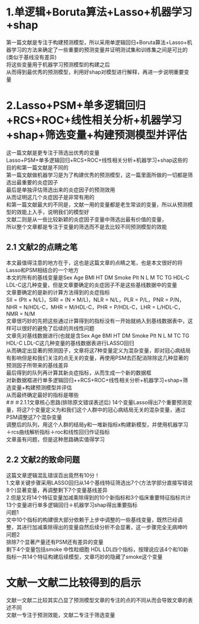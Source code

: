 # 1.单逻辑+Boruta算法+Lasso+机器学习+shap 
第一篇文献是专注于构建预测模型，所以采用单逻辑回归+Boruta算法+Lasso+机器学习的方法来确定了一些重要的预测变量并证明测试集和训练集之间是可比的(类似于基线没有差异)  
将这些变量用于机器学习预测模型的构建之后  
从而得到最优秀的预测模型，利用好shap对模型进行解释，再进一步说明重要变量  
# 2.Lasso+PSM+单多逻辑回归+RCS+ROC+线性相关分析+机器学习+shap+筛选变量+构建预测模型并评估  
这一篇文献是更专注于筛选出优秀的变量  
Lasso+PSM+单多逻辑回归+RCS+ROC+线性相关分析+机器学习+shap这些的目的和第一篇文献是不同的  
第一篇文献做机器学习是为了构建优秀的预测模型，这一篇里面所做的一切都是筛选出最重要的炎症因子  
最后是单独评估筛选出来的炎症因子的预测效用  
从而证明这几个炎症因子是非常有用的  
和第一篇文献最大的不同是，文献一用的变量都是老生常谈的变量，所以从预测模型的效能上入手，说明我们的模型好  
文献二则是从一些比较新颖的炎症因子变量中筛选出最有价值的变量，  
所以整个文章都是专注于变量的筛选而不是去比较不同预测模型的效能  
## 2.1 文献2的点睛之笔  
本文最值得注意的地方在于，这也是这篇文章的点睛之笔，也是本文很好的将Lasso和PSM相结合的一个地方  
本文的所有的基线变量是Sex Age BMI HT DM Smoke Plt N L M TC TG HDL-C LDL-C这几种变量，但是文章要确定的炎症因子不是这些基线数据中的变量  
文章要确定的是新的计算方法得到的炎症指标  
SII = (Plt × N/L)，SIRI = (N × M/L)，NLR = N/L，PLR = P/L，PNR = P/N，NHR = N/HDL-C，MHR = M/HDL-C，PHR = P/HDL-C，LHR = L/HDL-C，NMR = N/M  
文章很巧妙的先把这些通过计算得到的指标没有一开始就纳入到基线数据表中，这样可以很好的避免了后续的共线性问题  
文章先对基线数据进行(也就是含Sex Age BMI HT DM Smoke Plt N L M TC TG HDL-C LDL-C这几种变量的基线数据表进行LASSO回归  
从而确定出显著的预测因子，文章将这7种变量定义为混杂变量，即对冠心病结局有影响但是和我们关注的点无关的变量，再使用PSM去匹配消除除这几种显著的预测因子所带来的基线差异    
最后得到的队列再计算其新炎症指标，从而生成一个新的数据框  
对新数据框进行单多逻辑回归++RCS+ROC+线性相关分析+机器学习+shap+筛选变量+构建预测模型并评估  
从而最终确定最好的指标是哪些  
#＃＃2.1.1文章核心思路(排除原文错误表述后)
14个变量Lasso得出7个重要预测变量，将这7个变量定义为和我们这个人群中的冠心病结局无关的混杂变量，通过PSM调整这7个混杂变量  
调整后的队列，用这个人群的结局y和一堆新指标x构建新模型，并使用机器学习＋rcs曲线解析指标＋roc和线性回归作证指标  
文章虽有问题，但是这种思路确实值得学习  

## 2.2 文献2的致命问题  
这篇文章逻辑混乱错误百出竟然有10分！  
1.文章关键步骤采用LASSO回归从14个基线特征筛选出7个(方法学部分直接写错说8个)显著变量，再调整剩下7个变量基线差异  
2.但是又将14个特征变量加减乘除得到的10个新指标和3个临床重要特征指标共计13个变量进行单多逻辑回归＋机器学习shap得出重要指标  
问题1  
文中10个指标的构建很大部分依赖于上步中调整的一些基线变量，既然已经调整，其进行加减乘除得出的变量自然后续分析不会显著，这一步骤完全无病呻吟  
问题2  
排除7个显著产量还有PSM还有差异的变量  
剩下4个变量包括smoke 中性粒细胞 HDL LDL四个指标，按理说应该4个和10新指标一共14个特征构建后续模型，文章巧妙的隐藏了smoke这个变量  

 # 文献一文献二比较得到的启示 
 文献一文献二比较其实凸显了预测模型文章的专注的点的不同从而会导致文章的表述不同  
 文献一专注于预测效能，文献二专注于筛选变量  
 


